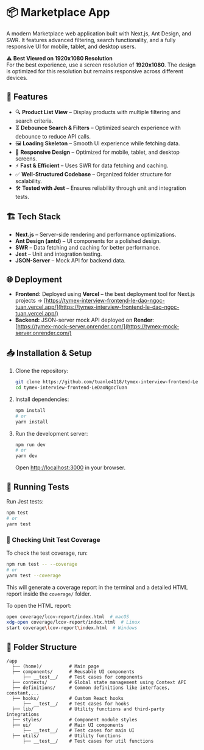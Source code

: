 # 📦 Marketplace App

A modern Marketplace web application built with Next.js, Ant Design, and SWR. It features advanced filtering, search functionality, and a fully responsive UI for mobile, tablet, and desktop users.

⚠️ **Best Viewed on 1920x1080 Resolution**  
For the best experience, use a screen resolution of **1920x1080**. The design is optimized for this resolution but remains responsive across different devices.

## 🚀 Features

- 🔍 **Product List View** – Display products with multiple filtering and search criteria.
- ⏳ **Debounce Search & Filters** – Optimized search experience with debounce to reduce API calls.
- 🖼️ **Loading Skeleton** – Smooth UI experience while fetching data.
- 📱 **Responsive Design** – Optimized for mobile, tablet, and desktop screens.
- ⚡ **Fast & Efficient** – Uses SWR for data fetching and caching.
- ✅ **Well-Structured Codebase** – Organized folder structure for scalability.
- 🛠 **Tested with Jest** – Ensures reliability through unit and integration tests.

## 🏗️ Tech Stack

- **Next.js** – Server-side rendering and performance optimizations.
- **Ant Design (antd)** – UI components for a polished design.
- **SWR** – Data fetching and caching for better performance.
- **Jest** – Unit and integration testing.
- **JSON-Server** – Mock API for backend data.

## 🌐 Deployment

- **Frontend:** Deployed using **Vercel** – the best deployment tool for Next.js projects -> [https://tymex-interview-frontend-le-dao-ngoc-tuan.vercel.app/](https://tymex-interview-frontend-le-dao-ngoc-tuan.vercel.app/)
- **Backend:** JSON-server mock API deployed on **Render**:  
  [https://tymex-mock-server.onrender.com/](https://tymex-mock-server.onrender.com/)

## 📥 Installation & Setup

1. Clone the repository:
   ```sh
   git clone https://github.com/tuanle4118/tymex-interview-frontend-LeDaoNgocTuan.git
   cd tymex-interview-frontend-LeDaoNgocTuan
   ```
2. Install dependencies:
   ```sh
   npm install
   # or
   yarn install
   ```
3. Run the development server:
   ```sh
   npm run dev
   # or
   yarn dev
   ```
   Open [http://localhost:3000](http://localhost:3000) in your browser.

## 🧪 Running Tests

Run Jest tests:

```sh
npm test
# or
yarn test
```

### 🔎 Checking Unit Test Coverage

To check the test coverage, run:

```sh
npm run test -- --coverage
# or
yarn test --coverage
```

This will generate a coverage report in the terminal and a detailed HTML report inside the `coverage/` folder.

To open the HTML report:

```sh
open coverage/lcov-report/index.html  # macOS
xdg-open coverage/lcov-report/index.html  # Linux
start coverage\lcov-report\index.html  # Windows
```

## 📂 Folder Structure

```
/app
  ├── (home)/          # Main page
  ├── components/      # Reusable UI components
      ├── __test__/    # Test cases for components
  ├── contexts/        # Global state management using Context API
  ├── definitions/     # Common definitions like interfaces, constant,...
  ├── hooks/           # Custom React hooks
      ├── __test__/    # Test cases for hooks
  ├── lib/             # Utility functions and third-party integrations
  ├── styles/          # Component module styles
  ├── ui/              # Main UI components
      ├── __test__/    # Test cases for main UI
  ├── utils/           # Utility functions
      ├── __test__/    # Test cases for util functions
```
